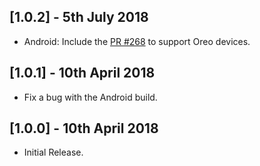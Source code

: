 ## [1.0.2] - 5th July 2018
  
* Android: Include the [PR #268](https://github.com/leolin310148/ShortcutBadger/pull/268) to support Oreo devices.  
  
## [1.0.1] - 10th April 2018  
  
* Fix a bug with the Android build.  
  
## [1.0.0] - 10th April 2018  
  
* Initial Release.